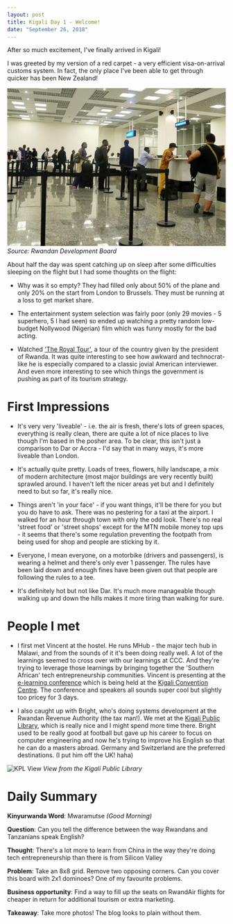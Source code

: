 ```yaml
---
layout: post
title: Kigali Day 1 - Welcome!
date: "September 26, 2018"
---
```


After so much excitement, I've finally arrived in Kigali!

I was greeted by my version of a red carpet - a very efficient visa-on-arrival customs system. In fact, the only place I've been able to get through quicker has been New Zealand!

![Kigali Customs](/images/customs.jpg "This but with 2 people")
*Source: Rwandan Development Board*

About half the day was spent catching up on sleep after some difficulties sleeping on the flight but I had some thoughts on the flight:

- Why was it so empty? They had filled only about 50% of the plane and only 20% on the start from London to Brussels. They must be running at a loss to get market share.

- The entertainment system selection was fairly poor (only 29 movies - 5 superhero, 5 I had seen) so ended up watching a pretty random low-budget Nollywood (Nigerian) film which was funny mostly for the bad acting.

- Watched ['The Royal Tour'](https://www.amazon.com/gp/product/B07CLK7JQQ/ref=atv_feed_catalog?tag=rottetomao_aiv_mv-20), a tour of the country given by the president of Rwanda. It was quite interesting to see how awkward and technocrat-like he is especially compared to a classic jovial American interviewer. And even more interesting to see which things the government is pushing as part of its tourism strategy.

First Impressions
=================

- It's very very 'liveable' - i.e. the air is fresh, there's lots of green spaces, everything is really clean, there are quite a lot of nice places to live though I'm based in the posher area. To be clear, this isn't just a comparison to Dar or Accra - I'd say that in many ways, it's more liveable than London.
- It's actually quite pretty. Loads of trees, flowers, hilly landscape, a mix of modern architecture (most major buildings are very recently built) sprawled around. I haven't left the nicer areas yet but and I definitely need to but so far, it's really nice.

- Things aren't 'in your face' - if you want things, it'll be there for you but you do have to ask. There was no pestering for a taxi at the airport. I walked for an hour through town with only the odd look. There's no real 'street food' or 'street shops' except for the MTN mobile money top ups - it seems that there's some regulation preventing the footpath from being used for shop and people are sticking by it.

- Everyone, I mean everyone, on a motorbike (drivers and passengers), is wearing a helmet and there's only ever 1 passenger. The rules have been laid down and enough fines have been given out that people are following the rules to a tee.

- It's definitely hot but not like Dar. It's much more manageable though walking up and down the hills makes it more tiring than walking for sure.

People I met
============

- I first met Vincent at the hostel. He runs MHub - the major tech hub in Malawi, and from the sounds of it it's been doing really well. A lot of the learnings seemed to cross over with our learnings at CCC. And they're trying to leverage those learnings by bringing together the 'Southern African' tech entrepreneurship communities. Vincent is presenting at the [e-learning conference](https://www.elearning-africa.com/) which is being held at the [Kigali Convention Centre](www.kigalicc.com). The conference and speakers all sounds super cool but slightly too pricey for 3 days.

- I also caught up with Bright, who's doing systems development at the Rwandan Revenue Authority (the tax man!). We met at the [Kigali Public Library](http://www.livinginkigali.com/information/spare-time/kigali-public-library/), which is really nice and I might spend more time there. Bright used to be really good at football but gave up his career to focus on computer engineering and now he's trying to improve his English so that he can do a masters abroad. Germany and Switzerland are the preferred destinations. (I put him off the UK! haha)

![KPL View](/images/view_from_kpl.jpg "View from KPL")
*View from the Kigali Public Library*


Daily Summary
===========

**Kinyurwanda Word**: Mwaramutse *(Good Morning)*

**Question**: Can you tell the difference between the way Rwandans and Tanzanians speak English?

**Thought**: There's a lot more to learn from China in the way they're doing tech entrepreneurship than there is from Silicon Valley

**Problem**: Take an 8x8 grid. Remove two opposing corners. Can you cover this board with 2x1 dominoes? One of my favourite problems.

**Business opportunity**: Find a way to fill up the seats on RwandAir flights for cheaper in return for additional tourism or extra marketing.

**Takeaway**: Take more photos! The blog looks to plain without them.
